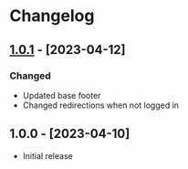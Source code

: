 # Changelog

## [1.0.1](https://github.com/thomiceli/opengist/compare/v1.0.0...v1.0.1) - [2023-04-12]
### Changed
- Updated base footer
- Changed redirections when not logged in

## 1.0.0 - [2023-04-10]
- Initial release
